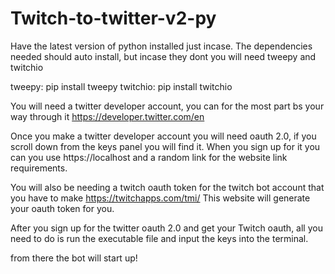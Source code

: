 # Twitch-to-twitter-v2-py

Have the latest version of python installed just incase. The dependencies needed should auto install, but incase they dont you will need tweepy and twitchio

tweepy: pip install tweepy
twitchio: pip install twitchio

You will need a twitter developer account, you can for the most part bs your way through it 
https://developer.twitter.com/en

Once you make a twitter developer account you will need oauth 2.0, if you scroll down from the keys panel you will find it. 
When you sign up for it you can you use https://localhost and a random link for the website link requirements. 

You will also be needing a twitch oauth token for the twitch bot account that you have to make
https://twitchapps.com/tmi/
This website will generate your oauth token for you.

After you sign up for the twitter oauth 2.0 and get your Twitch oauth, all you need to do is run the executable file and input 
the keys into the terminal.

from there the bot will start up!
